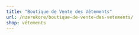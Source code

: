 ```yaml
---
title: "Boutique de Vente des Vêtements"
url: /nzerekore/boutique-de-vente-des-vetements/
shop: vêtements
---
```

